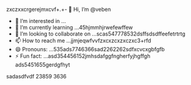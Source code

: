 zxczxxcrgerejmxcvf+.+- 👋 Hi, I’m @veben
- 👀 I’m interested in ...
- 🌱 I’m currently learning ...45hjmmhjrwefewffew
- 💞️ I’m looking to collaborate on ...scas547778532dsffsdsdffeefetrtrtg
- 📫 How to reach me ...jjmjeqwfvvfzxcxzcxzxczxc3+rfd
- 😄 Pronouns: ...535ads7746366sad2262262sdfxcvcxgbfgfb
- ⚡ Fun fact: ...asd354456152jmhsdafggfngherfyjhgffgh
ads5451655gerdgfhyt
<!---453dfs4505230xcvjyjrrer
vebene/vebene is a ✨ special ✨ repository becausdfse its `RE54ADME.md` (this file) appears on your GitHub151551hdf155 profile.
You can click the Preview link to take a look atsdf your changes.nhghfewwefdsdxcvxcxc

--->
sadasdfvdf
23859
3636
